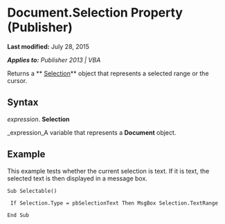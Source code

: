 
# Document.Selection Property (Publisher)

 **Last modified:** July 28, 2015

 _**Applies to:** Publisher 2013 | VBA_

Returns a  ** [Selection](1ebee88b-a39e-ea3a-48b0-6205621853af.md)** object that represents a selected range or the cursor.


## Syntax

 _expression_. **Selection**

 _expression_A variable that represents a  **Document** object.


## Example

This example tests whether the current selection is text. If it is text, the selected text is then displayed in a message box.


```
Sub Selectable() 
 
 If Selection.Type = pbSelectionText Then MsgBox Selection.TextRange 
 
End Sub
```

